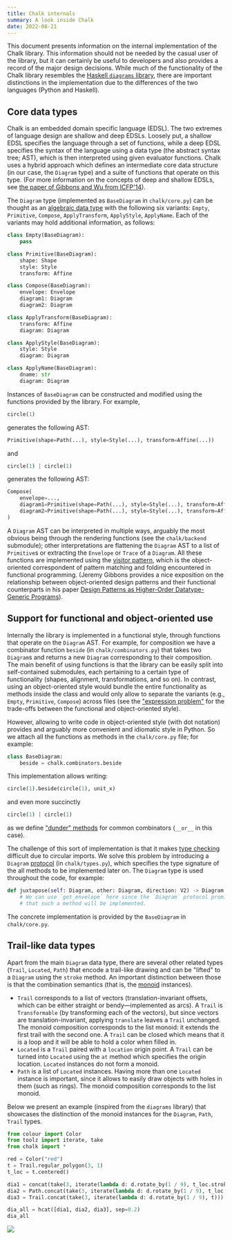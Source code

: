 ```yaml
---
title: Chalk internals
summary: A look inside Chalk
date: 2022-08-21
---
```


This document presents information on the internal implementation of the Chalk library.
This information should not be needed by the casual user of the library, but it can certainly be useful to developers and also provides a record of the major design decisions.
While much of the functionality of the Chalk library resembles the [Haskell `diagrams` library](https://diagrams.github.io/),
there are important distinctions in the implementation due to the differences of the two languages (Python and Haskell).

## Core data types

Chalk is an embedded domain specific language (EDSL).
The two extremes of language design are shallow and deep EDSLs.
Loosely put, a shallow EDSL specifies the language through a set of functions,
while a deep EDSL specifies the syntax of the language using a data type (the abstract syntax tree; AST), which is then interpreted using given evaluator functions.
Chalk uses a hybrid approach which defines an intermediate core data structure (in our case, the `Diagram` type) and a suite of functions that operate on this type.
(For more information on the concepts of deep and shallow EDSLs, see [the paper of Gibbons and Wu from ICFP'14](http://www.cs.ox.ac.uk/jeremy.gibbons/publications/embedding.pdf)).

The `Diagram` type (implemented as `BaseDiagram` in `chalk/core.py`) can be thought as an [algebraic data type](https://en.wikipedia.org/wiki/Algebraic_data_type) with the following six variants:
`Empty`, `Primitive`, `Compose`, `ApplyTransform`, `ApplyStyle`, `ApplyName`.
Each of the variants may hold additional information, as follows:

```python
class Empty(BaseDiagram):
    pass

class Primitive(BaseDiagram):
    shape: Shape
    style: Style
    transform: Affine

class Compose(BaseDiagram):
    envelope: Envelope
    diagram1: Diagram
    diagram2: Diagram

class ApplyTransform(BaseDiagram):
    transform: Affine
    diagram: Diagram

class ApplyStyle(BaseDiagram):
    style: Style
    diagram: Diagram

class ApplyName(BaseDiagram):
    dname: str
    diagram: Diagram
```

Instances of `BaseDiagram` can be constructed and modified using the functions provided by the library.
For example,
```python
circle(1)
```
generates the following AST:
```python
Primitive(shape=Path(...), style=Style(...), transform=Affine(...))
```
and
```python
circle(1) | circle(1)
```
generates the following AST:
```python
Compose(
    envelope=...,
    diagram1=Primitive(shape=Path(...), style=Style(...), transform=Affine(...)),
    diagram2=Primitive(shape=Path(...), style=Style(...), transform=Affine(...)),
)
```
A `Diagram` AST can be interpreted in multiple ways, arguably the most obvious being through the rendering functions (see the `chalk/backend` submodule);
other interpretations are flattening the `Diagram` AST to a list of `Primitive`s or extracting the `Envelope` or `Trace` of a `Diagram`.
All these functions are implemented using the [visitor pattern](https://en.wikipedia.org/wiki/Visitor_pattern#Python_example), which is the object-oriented correspondent of pattern matching and folding encountered in functional programming.
(Jeremy Gibbons provides a nice exposition on the relationship between object-oriented design patterns and their functional counterparts in his paper [Design Patterns as Higher-Order Datatype-Generic Programs](http://www.cs.ox.ac.uk/jeremy.gibbons/publications/hodgp.pdf)).

## Support for functional and object-oriented use

Internally the library is implemented in a functional style, through functions that operate on the `Diagram` AST.
For example, for composition we have a combinator function `beside` (in `chalk/combinators.py`) that takes two `Diagram`s and returns a new `Diagram` corresponding to their composition.
The main benefit of using functions is that the library can be easily split into self-contained submodules, each pertaining to a certain type of functionality (shapes, alignment, transformations, and so on).
In contrast, using an object-oriented style would bundle the entire functionality as methods inside the class
and would only allow to separate the variants (e.g., `Empty`, `Primitive`, `Compose`) across files (see the ["expression problem"](https://en.wikipedia.org/wiki/Expression_problem) for the trade-offs between the functional and object-oriented style).

However, allowing to write code in object-oriented style (with dot notation) provides and arguably more convenient and idiomatic style in Python.
So we attach all the functions as methods in the `chalk/core.py` file; for example:
```python
class BaseDiagram:
    beside = chalk.combinators.beside
```
This implementation allows writing:
```python
circle(1).beside(circle(1), unit_x)
```
and even more succinctly
```python
circle(1) | circle(1)
```
as we define ["dunder" methods](https://docs.python.org/3/reference/datamodel.html#special-method-names) for common combinators (`__or__` in this case).

The challenge of this sort of implementation is that it makes [type checking](https://mypy.readthedocs.io/en/stable/index.html#) difficult due to circular imports.
We solve this problem by introducing a `Diagram` [protocol](https://mypy.readthedocs.io/en/stable/protocols.html) (in `chalk/types.py`), which specifies the type signature of the all methods to be implemented later on.
The `Diagram` type is used throughout the code, for example:
```python
def juxtapose(self: Diagram, other: Diagram, direction: V2) -> Diagram:
    # We can use `get_envelope` here since the `Diagram` protocol promises
    # that such a method will be implemented.
```
The concrete implementation is provided by the `BaseDiagram` in `chalk/core.py`.

## Trail-like data types

Apart from the main `Diagram` data type, there are several other related types (`Trail`, `Located`, `Path`) that encode a trail-like drawing and can be "lifted" to a `Diagram` using the `stroke` method.
An important distinction between those is that the combination semantics (that is, the [monoid](https://en.wikipedia.org/wiki/Monoid) instances).
- `Trail` corresponds to a list of vectors (translation-invariant offsets, which can be either straight or bendy—implemented as arcs).
A `Trail` is `Transformable` (by transforming each of the vectors), but since vectors are translation-invariant, applying `translate` leaves a `Trail` unchanged.
The monoid composition corresponds to the list monoid: it extends the first trail with the second one.
A `Trail` can be closed which means that it is a loop and it will be able to hold a color when filled in.
- `Located` is a `Trail` paired with a `location` origin point.
A `Trail` can be turned into `Located` using the `at` method which specifies the origin location.
`Located` instances do not form a monoid.
- `Path` is a list of `Located` instances.
Having more than one `Located` instance is important, since it allows to easily draw objects with holes in them (such as rings).
The monoid composition corresponds to the list monoid.

Below we present an example (inspired from the `diagrams` library) that showcases the distinction of the monoid instances for the `Diagram`, `Path`, `Trail` types.

```python
from colour import Color
from toolz import iterate, take
from chalk import *

red = Color("red")
t = Trail.regular_polygon(3, 1)
t_loc = t.centered()

dia1 = concat(take(3, iterate(lambda d: d.rotate_by(1 / 9), t_loc.stroke()))).fill_color(red)
dia2 = Path.concat(take(3, iterate(lambda d: d.rotate_by(1 / 9), t_loc.to_path()))).stroke().fill_color(red)
dia3 = Trail.concat(take(3, iterate(lambda d: d.rotate_by(1 / 9), t))).stroke().center_xy()

dia_all = hcat([dia1, dia2, dia3], sep=0.2)
dia_all
```

<img src="https://user-images.githubusercontent.com/819256/184515950-b3ce4245-19ee-4357-bc3a-f32f993b04ef.png">
